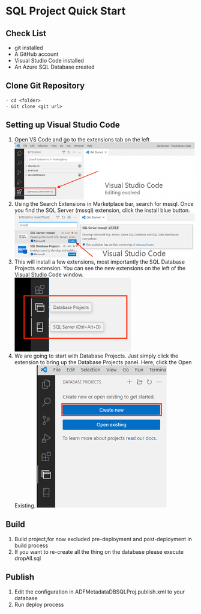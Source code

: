 # SQL Project Quick Start
## Check List
   - git installed
   - A GitHub account
   - Visual Studio Code installed 
   - An Azure SQL Database created


## Clone Git Repository
    - cd <folder>
    - Git clone <git url>

## Setting up Visual Studio Code
   1. Open VS Code and go to the extensions tab on the left
      ![open extension.png](../images/open%20extension.png)
   2. Using the Search Extensions in Marketplace bar, search for mssql. Once you find the SQL Server (mssql) extension, click the install blue button.
      ![search extension.png](../images/Search%20Extensions.png)
   3. This will install a few extensions, most importantly the SQL Database Projects extension. You can see the new extensions on the left of the Visual Studio Code window.
      ![project extension.png](../images/project%20extension.png)
   4. We are going to start with Database Projects. Just simply click the extension to bring up the Database Projects panel. Here, click the Open Existing.
      ![open existing sql project.png](../images/Open%20existing%20SQL%20project.png)

## Build
   1. Build project,for now excluded pre-deployment and post-deployment in build process
   2. If you want to re-create all the thing on the database please execute dropAll.sql

## Publish
   1. Edit the configuration in ADFMetadataDBSQLProj.publish.xml to your database
   2. Run deploy process